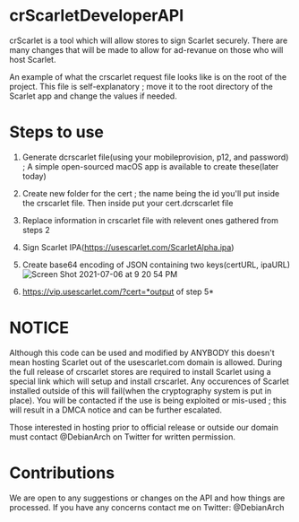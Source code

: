 # crScarletDeveloperAPI
crScarlet is a tool which will allow stores to sign Scarlet securely.
There are many changes that will be made to allow for ad-revanue on those who will host Scarlet.

An example of what the crscarlet request file looks like is on the root of the project.
This file is self-explanatory ; move it to the root directory of the Scarlet app and change the values if needed.

# Steps to use
1. Generate dcrscarlet file(using your mobileprovision, p12, and password) ; A simple open-sourced macOS app is available to create these(later today)
2. Create new folder for the cert ; the name being the id you'll put inside the crscarlet file. Then inside put your cert.dcrscarlet file
3. Replace information in crscarlet file with relevent ones gathered from steps 2
4. Sign Scarlet IPA(https://usescarlet.com/ScarletAlpha.ipa)
5. Create base64 encoding of JSON containing two keys(certURL, ipaURL)
![Screen Shot 2021-07-06 at 9 20 54 PM](https://user-images.githubusercontent.com/63203414/124690906-8c01e480-dea0-11eb-880a-f67bc16c7838.png)

6. https://vip.usescarlet.com/?cert=*output of step 5*

# NOTICE
Although this code can be used and modified by ANYBODY this doesn't mean hosting Scarlet out of the usescarlet.com domain is allowed.
During the full release of crscarlet stores are required to install Scarlet using a special link which will setup and install crscarlet.
Any occurences of Scarlet installed outside of this will fail(when the cryptography system is put in place). 
You will be contacted if the use is being exploited or mis-used ; this will result in a DMCA notice and can be further escalated.

Those interested in hosting prior to official release or outside our domain must contact @DebianArch on Twitter for written permission.

# Contributions
We are open to any suggestions or changes on the API and how things are processed.
If you have any concerns contact me on Twitter: @DebianArch
